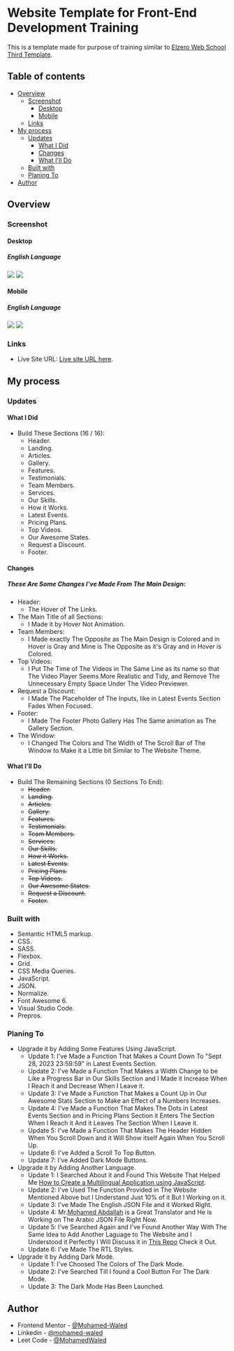 # Website Template for Front-End Development Training

This is a template made for purpose of training similar to [Elzero Web School Third Template](https://github.com/ElzeroWebSchool/HTML_And_CSS_Template_Three).

## Table of contents

- [Overview](#overview)
  - [Screenshot](#screenshot)
    - [Desktop](#desktop)
    - [Mobile](#mobile)
  - [Links](#links)
- [My process](#my-process)
  - [Updates](#updates)
    - [What I Did](#what-i-did)
    - [Changes](#changes)
    - [What I'll Do](#what-ill-do)
  - [Built with](#built-with)
  - [Planing To](#planing-to)
- [Author](#author)

## Overview

### Screenshot

#### Desktop

##### English Language

![](images/Desktop%20Light%20EN.png)
![](images/Desktop%20Dark%20EN.png)

#### Mobile

##### English Language

![](images/Mobile%20Light%20EN.png)
![](images/Mobile%20Dark%20EN.png)

### Links

- Live Site URL: [Live site URL here](https://mohamed-waled.github.io/webSite/).

## My process

### Updates

#### What I Did

- Build These Sections (16 / 16):
  - Header.
  - Landing.
  - Articles.
  - Gallery.
  - Features.
  - Testimonials.
  - Team Members.
  - Services.
  - Our Skills.
  - How it Works.
  - Latest Events.
  - Pricing Plans.
  - Top Videos.
  - Our Awesome States.
  - Request a Discount.
  - Footer.

#### Changes

##### These Are Some Changes I've Made From The Main Design:

- Header:
  - The Hover of The Links.
- The Main Title of all Sections:
  - I Made it by Hover Not Animation.
- Team Members:
  - I Made exactly The Opposite as The Main Design is Colored and in Hover is Gray and Mine is The Opposite as it's Gray and in Hover is Colored.
- Top Videos:
  - I Put The Time of The Videos in The Same Line as its name so that The Video Player Seems More Realistic and Tidy, and Remove The Unnecessary Empty Space Under The Video Previewer.
- Request a Discount:
  - I Made The Placeholder of The Inputs, like in Latest Events Section Fades When Focused.
- Footer:
  - I Made The Footer Photo Gallery Has The Same animation as The Gallery Section.
- The Window:
  - I Changed The Colors and The Width of The Scroll Bar of The Window to Make it a Little bit Similar to The Website Theme.

#### What I'll Do

- Build The Remaining Sections (0 Sections To End):
  - ~~Header.~~
  - ~~Landing.~~
  - ~~Articles.~~
  - ~~Gallery.~~
  - ~~Features.~~
  - ~~Testimonials.~~
  - ~~Team Members.~~
  - ~~Services.~~
  - ~~Our Skills.~~
  - ~~How it Works.~~
  - ~~Latest Events.~~
  - ~~Pricing Plans.~~
  - ~~Top Videos.~~
  - ~~Our Awesome States.~~
  - ~~Request a Discount.~~
  - ~~Footer.~~

### Built with

- Semantic HTML5 markup.
- CSS.
- SASS.
- Flexbox.
- Grid.
- CSS Media Queries.
- JavaScript.
- JSON.
- Normalize.
- Font Awesome 6.
- Visual Studio Code.
- Prepros.

### Planing To

- Upgrade it by Adding Some Features Using JavaScript.
  - Update 1: I've Made a Function That Makes a Count Down To "Sept 28, 2023 23:59:59" in Latest Events Section.
  - Update 2: I've Made a Function That Makes a Width Change to be Like a Progress Bar in Our Skills Section and I Made it Increase When I Reach it and Decrease When I Leave it.
  - Update 3: I've Made a Function That Makes a Count Up in Our Awesome Stats Section to Make an Effect of a Numbers Increases.
  - Update 4: I've Made a Function That Makes The Dots in Latest Events Section and in Pricing Plans Section it Enters The Section When I Reach it And it Leaves The Section When I Leave it.
  - Update 5: I've Made a Function That Makes The Header Hidden When You Scroll Down and it Will Show itself Again When You Scroll Up.
  - Update 6: I've Added a Scroll To Top Button.
  - Update 7: I've Added Dark Mode Buttons.
- Upgrade it by Adding Another Language.
  - Update 1: I Searched About it and Found This Website That Helped Me [How to Create a Multilingual Application using JavaScript](https://www.codeproject.com/Tips/1165561/How-to-Create-a-Multilingual-Application-using-Jav).
  - Update 2: I've Used The Function Provided in The Website Mentioned Above but I Understand Just 10% of it But I Working on it.
  - Update 3: I've Made The English JSON File and it Worked Right.
  - Update 4: Mr.[Mohamed Abdallah](https://www.linkedin.com/in/mohamed-abdallah-a94158222/) is a Great Translator and He is Working on The Arabic JSON File Right Now.
  - Update 5: I've Searched Again and I've Found Another Way With The Same Idea to Add Another Laguage to The Website and I Understood it Perfectly I Will Discuss it in [This Repo]() Check it Out.
  - Update 6: I've Made The RTL Styles.
- Upgrade it by Adding Dark Mode.
  - Update 1: I've Choosed The Colors of The Dark Mode.
  - Update 2: I've Searched Till I found a Cool Button For The Dark Mode.
  - Update 3: The Dark Mode Has Been Launched.

## Author

- Frontend Mentor - [@Mohamed-Waled](https://www.frontendmentor.io/profile/Mohamed-Waled)
- Linkedin - [@mohamed-waled](https://www.linkedin.com/in/mohamed-waled-82a51a1bb/)
- Leet Code - [@MohamedWaled](https://leetcode.com/MohamedWaled/)

